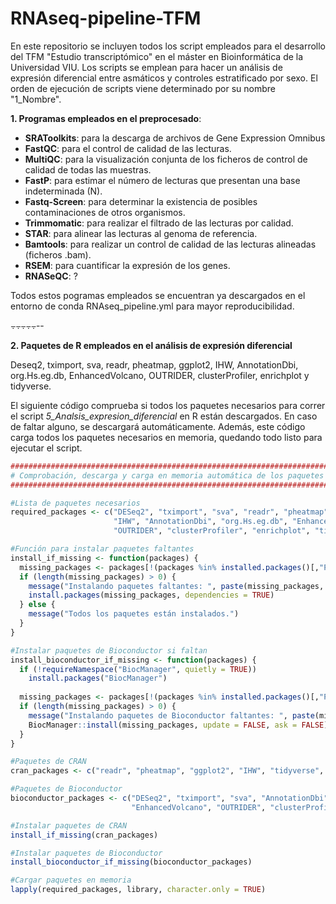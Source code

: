 # RNAseq-pipeline-TFM
En este repositorio se incluyen todos los script empleados para el desarrollo del TFM "Estudio transcriptómico" en el máster en Bioinformática de la Universidad VIU. 
Los scripts se emplean para hacer un análisis de expresión diferencial entre asmáticos y controles estratificado por sexo. El orden de ejecución de scripts viene determinado por su nombre "1_Nombre". 

**1. Programas empleados en el preprocesado**:
  - **SRAToolkits**: para la descarga de archivos de Gene Expression Omnibus
  - **FastQC**: para el control de calidad de las lecturas.
  - **MultiQC**: para la visualización conjunta de los ficheros de control de calidad de todas las muestras.
  - **FastP**: para estimar el número de lecturas que presentan una base indeterminada (N).
  - **Fastq-Screen**: para determinar la existencia de posibles contaminaciones de otros organismos.
  - **Trimmomatic**: para realizar el filtrado de las lecturas por calidad.
  - **STAR**: para alinear las lecturas al genoma de referencia.
  - **Bamtools**: para realizar un control de calidad de las lecturas alineadas (ficheros .bam).
  - **RSEM**: para cuantificar la expresión de los genes.
  - **RNASeQC**: ?

Todos estos pogramas empleados se encuentran ya descargados en el entorno de conda RNAseq_pipeline.yml para mayor reproducibilidad. 

⨪⨪⨪⨪⨪--

**2. Paquetes de R empleados en el análisis de expresión diferencial** 

Deseq2, tximport, sva, readr, pheatmap, ggplot2, IHW, AnnotationDbi, org.Hs.eg.db, EnhancedVolcano, OUTRIDER, clusterProfiler, enrichplot y tidyverse.

El siguiente código comprueba si todos los paquetes necesarios para correr el script *5_Analsis_expresion_diferencial* en R están descargados. En caso de faltar alguno, se descargará automáticamente. Además, este código carga todos los paquetes necesarios en memoria, quedando todo listo para ejecutar el  script.
```r
###################################################################################
# Comprobación, descarga y carga en memoria automática de los paquetes necesarios #
###################################################################################

#Lista de paquetes necesarios
required_packages <- c("DESeq2", "tximport", "sva", "readr", "pheatmap", "ggplot2", 
                       "IHW", "AnnotationDbi", "org.Hs.eg.db", "EnhancedVolcano", 
                       "OUTRIDER", "clusterProfiler", "enrichplot", "tidyverse")

#Función para instalar paquetes faltantes
install_if_missing <- function(packages) {
  missing_packages <- packages[!(packages %in% installed.packages()[,"Package"])]
  if (length(missing_packages) > 0) {
    message("Instalando paquetes faltantes: ", paste(missing_packages, collapse = ", "))
    install.packages(missing_packages, dependencies = TRUE)
  } else {
    message("Todos los paquetes están instalados.")
  }
}

#Instalar paquetes de Bioconductor si faltan
install_bioconductor_if_missing <- function(packages) {
  if (!requireNamespace("BiocManager", quietly = TRUE))
    install.packages("BiocManager")
  
  missing_packages <- packages[!(packages %in% installed.packages()[,"Package"])]
  if (length(missing_packages) > 0) {
    message("Instalando paquetes de Bioconductor faltantes: ", paste(missing_packages, collapse = ", "))
    BiocManager::install(missing_packages, update = FALSE, ask = FALSE)
  }
}

#Paquetes de CRAN
cran_packages <- c("readr", "pheatmap", "ggplot2", "IHW", "tidyverse", "enrichplot")

#Paquetes de Bioconductor
bioconductor_packages <- c("DESeq2", "tximport", "sva", "AnnotationDbi", "org.Hs.eg.db", 
                           "EnhancedVolcano", "OUTRIDER", "clusterProfiler")

#Instalar paquetes de CRAN
install_if_missing(cran_packages)

#Instalar paquetes de Bioconductor
install_bioconductor_if_missing(bioconductor_packages)

#Cargar paquetes en memoria
lapply(required_packages, library, character.only = TRUE)


